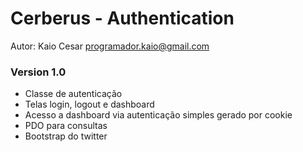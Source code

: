 Cerberus - Authentication
================================================

Autor: Kaio Cesar <programador.kaio@gmail.com>

### Version 1.0
* Classe de autenticação
* Telas login, logout e dashboard
* Acesso a dashboard via autenticação simples gerado por cookie
* PDO para consultas
* Bootstrap do twitter

